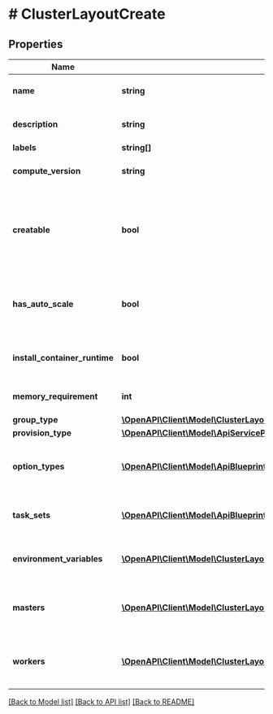 # # ClusterLayoutCreate

## Properties

Name | Type | Description | Notes
------------ | ------------- | ------------- | -------------
**name** | **string** | Cluster layout name |
**description** | **string** | Cluster layout description | [optional]
**labels** | **string[]** |  | [optional]
**compute_version** | **string** | Version of the cluster layout |
**creatable** | **bool** | Can be used to enable / disable the creatability of the cluster layout. | [optional] [default to true]
**has_auto_scale** | **bool** | Can be used to enable / disable the horizontal scaling. | [optional] [default to false]
**install_container_runtime** | **bool** | Install Docker (container runtime). | [optional] [default to false]
**memory_requirement** | **int** | Memory requirement in bytes | [optional]
**group_type** | [**\OpenAPI\Client\Model\ClusterLayoutCreateGroupType**](ClusterLayoutCreateGroupType.md) |  |
**provision_type** | [**\OpenAPI\Client\Model\ApiServicePlansServicePlanProvisionType**](ApiServicePlansServicePlanProvisionType.md) |  |
**option_types** | [**\OpenAPI\Client\Model\ApiBlueprintsIdUpdatePermissionsResourcePermissionSites[]**](ApiBlueprintsIdUpdatePermissionsResourcePermissionSites.md) | Array of cluster layout option types | [optional]
**task_sets** | [**\OpenAPI\Client\Model\ApiBlueprintsIdUpdatePermissionsResourcePermissionSites[]**](ApiBlueprintsIdUpdatePermissionsResourcePermissionSites.md) | Array of cluster layout task sets | [optional]
**environment_variables** | [**\OpenAPI\Client\Model\ClusterLayoutCreateEnvironmentVariables[]**](ClusterLayoutCreateEnvironmentVariables.md) | Array of cluster layout env variables | [optional]
**masters** | [**\OpenAPI\Client\Model\ClusterLayoutCreateMasters[]**](ClusterLayoutCreateMasters.md) | Array of cluster layout master nodes | [optional]
**workers** | [**\OpenAPI\Client\Model\ClusterLayoutCreateMasters[]**](ClusterLayoutCreateMasters.md) | Array of cluster layout worker nodes | [optional]

[[Back to Model list]](../../README.md#models) [[Back to API list]](../../README.md#endpoints) [[Back to README]](../../README.md)

